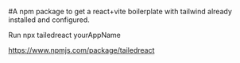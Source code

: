#A npm package to get a react+vite boilerplate with tailwind already installed and configured.

Run npx tailedreact yourAppName

https://www.npmjs.com/package/tailedreact